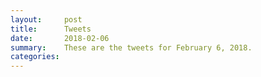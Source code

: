```yaml
---
layout:     post
title:      Tweets
date:       2018-02-06
summary:    These are the tweets for February 6, 2018.
categories:
---
```


